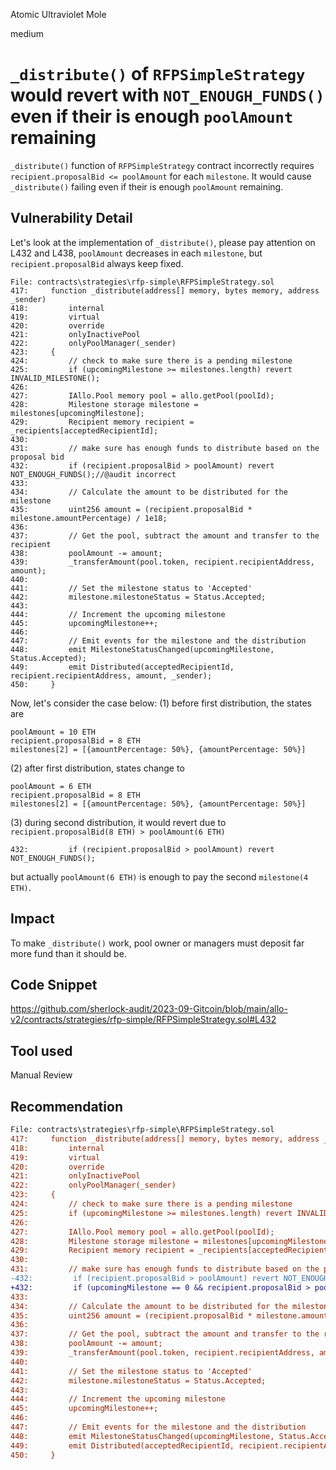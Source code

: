 Atomic Ultraviolet Mole

medium

# ````_distribute()```` of ````RFPSimpleStrategy```` would revert with ````NOT_ENOUGH_FUNDS()```` even if their is enough ````poolAmount```` remaining
````_distribute()```` function of ````RFPSimpleStrategy```` contract incorrectly requires ````recipient.proposalBid <= poolAmount```` for each ````milestone````. It would cause ````_distribute()```` failing even if their is enough ````poolAmount```` remaining.

## Vulnerability Detail
Let's look at the implementation of ````_distribute()````, please pay attention on L432 and L438, ````poolAmount```` decreases in each ````milestone````, but ````recipient.proposalBid```` always keep fixed.
```solidity
File: contracts\strategies\rfp-simple\RFPSimpleStrategy.sol
417:     function _distribute(address[] memory, bytes memory, address _sender)
418:         internal
419:         virtual
420:         override
421:         onlyInactivePool
422:         onlyPoolManager(_sender)
423:     {
424:         // check to make sure there is a pending milestone
425:         if (upcomingMilestone >= milestones.length) revert INVALID_MILESTONE();
426: 
427:         IAllo.Pool memory pool = allo.getPool(poolId);
428:         Milestone storage milestone = milestones[upcomingMilestone];
429:         Recipient memory recipient = _recipients[acceptedRecipientId];
430: 
431:         // make sure has enough funds to distribute based on the proposal bid
432:         if (recipient.proposalBid > poolAmount) revert NOT_ENOUGH_FUNDS();//@audit incorrect
433: 
434:         // Calculate the amount to be distributed for the milestone
435:         uint256 amount = (recipient.proposalBid * milestone.amountPercentage) / 1e18;
436: 
437:         // Get the pool, subtract the amount and transfer to the recipient
438:         poolAmount -= amount;
439:         _transferAmount(pool.token, recipient.recipientAddress, amount);
440: 
441:         // Set the milestone status to 'Accepted'
442:         milestone.milestoneStatus = Status.Accepted;
443: 
444:         // Increment the upcoming milestone
445:         upcomingMilestone++;
446: 
447:         // Emit events for the milestone and the distribution
448:         emit MilestoneStatusChanged(upcomingMilestone, Status.Accepted);
449:         emit Distributed(acceptedRecipientId, recipient.recipientAddress, amount, _sender);
450:     }

```

Now, let's consider the case below:
(1) before first distribution, the states are
```solidity
poolAmount = 10 ETH
recipient.proposalBid = 8 ETH
milestones[2] = [{amountPercentage: 50%}, {amountPercentage: 50%}]
```
(2) after first distribution, states change to
```solidity
poolAmount = 6 ETH
recipient.proposalBid = 8 ETH
milestones[2] = [{amountPercentage: 50%}, {amountPercentage: 50%}]
```

(3) during second distribution, it would revert due to ````recipient.proposalBid(8 ETH) > poolAmount(6 ETH)````
```solidity
432:         if (recipient.proposalBid > poolAmount) revert NOT_ENOUGH_FUNDS();
```
but actually ````poolAmount(6 ETH)```` is enough to pay the second ````milestone(4 ETH)````.

## Impact
To make ````_distribute()```` work, pool owner or managers must deposit far more fund than it should be.

## Code Snippet
https://github.com/sherlock-audit/2023-09-Gitcoin/blob/main/allo-v2/contracts/strategies/rfp-simple/RFPSimpleStrategy.sol#L432

## Tool used

Manual Review

## Recommendation
```diff
File: contracts\strategies\rfp-simple\RFPSimpleStrategy.sol
417:     function _distribute(address[] memory, bytes memory, address _sender)
418:         internal
419:         virtual
420:         override
421:         onlyInactivePool
422:         onlyPoolManager(_sender)
423:     {
424:         // check to make sure there is a pending milestone
425:         if (upcomingMilestone >= milestones.length) revert INVALID_MILESTONE();
426: 
427:         IAllo.Pool memory pool = allo.getPool(poolId);
428:         Milestone storage milestone = milestones[upcomingMilestone];
429:         Recipient memory recipient = _recipients[acceptedRecipientId];
430: 
431:         // make sure has enough funds to distribute based on the proposal bid
-432:         if (recipient.proposalBid > poolAmount) revert NOT_ENOUGH_FUNDS();
+432:         if (upcomingMilestone == 0 && recipient.proposalBid > poolAmount) revert NOT_ENOUGH_FUNDS();
433: 
434:         // Calculate the amount to be distributed for the milestone
435:         uint256 amount = (recipient.proposalBid * milestone.amountPercentage) / 1e18;
436: 
437:         // Get the pool, subtract the amount and transfer to the recipient
438:         poolAmount -= amount;
439:         _transferAmount(pool.token, recipient.recipientAddress, amount);
440: 
441:         // Set the milestone status to 'Accepted'
442:         milestone.milestoneStatus = Status.Accepted;
443: 
444:         // Increment the upcoming milestone
445:         upcomingMilestone++;
446: 
447:         // Emit events for the milestone and the distribution
448:         emit MilestoneStatusChanged(upcomingMilestone, Status.Accepted);
449:         emit Distributed(acceptedRecipientId, recipient.recipientAddress, amount, _sender);
450:     }

```